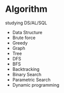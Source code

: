 # Algorithm

studying DS/AL/SQL

- Data Structure
- Brute force
- Greedy
- Graph
- Tree
- DFS
- BFS
- Backtracking
- Binary Search
- Parametric Search
- Dynamic programming
